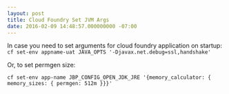 ```yaml
---
layout: post
title: Cloud Foundry Set JVM Args
date: 2016-02-09 14:48:57.000000000 -07:00
---
```

In case you need to set arguments for cloud foundry application on startup:
`cf set-env appname-uat JAVA_OPTS '-Djavax.net.debug=ssl,handshake'`

Or, to set permgen size:

`cf set-env app-name JBP_CONFIG_OPEN_JDK_JRE '{memory_calculator: { memory_sizes: { permgen: 512m }}}'`
